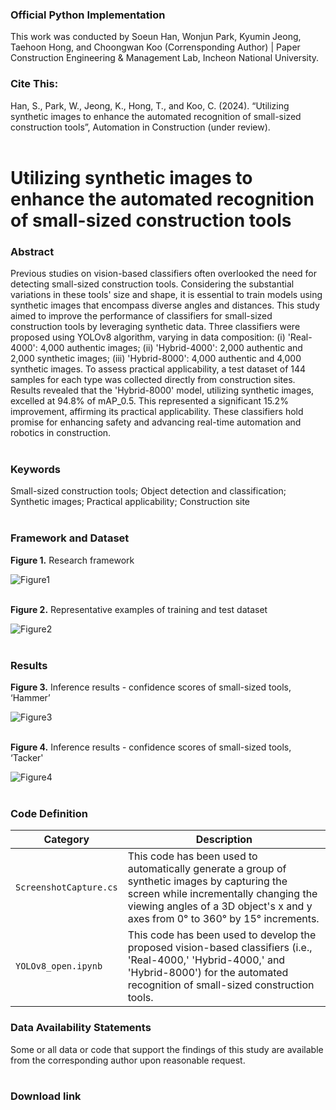 ### Official Python Implementation
This work was conducted by Soeun Han, Wonjun Park, Kyumin Jeong, Taehoon Hong, and Choongwan Koo (Corrensponding Author) | Paper
Construction Engineering & Management Lab, Incheon National University.

### Cite This:
Han, S., Park, W., Jeong, K., Hong, T., and Koo, C. (2024). “Utilizing synthetic images to enhance the automated recognition of small-sized construction tools”, Automation in Construction (under review). <br><br>

# Utilizing synthetic images to enhance the automated recognition of small-sized construction tools

### Abstract
Previous studies on vision-based classifiers often overlooked the need for detecting small-sized construction tools. Considering the substantial variations in these tools' size and shape, it is essential to train models using synthetic images that encompass diverse angles and distances. This study aimed to improve the performance of classifiers for small-sized construction tools by leveraging synthetic data. Three classifiers were proposed using YOLOv8 algorithm, varying in data composition: (i) 'Real-4000': 4,000 authentic images; (ii) 'Hybrid-4000': 2,000 authentic and 2,000 synthetic images; (iii) 'Hybrid-8000': 4,000 authentic and 4,000 synthetic images. To assess practical applicability, a test dataset of 144 samples for each type was collected directly from construction sites. Results revealed that the 'Hybrid-8000' model, utilizing synthetic images, excelled at 94.8% of mAP_0.5. This represented a significant 15.2% improvement, affirming its practical applicability. These classifiers hold promise for enhancing safety and advancing real-time automation and robotics in construction. <br><br>

### Keywords
Small-sized construction tools; Object detection and classification; Synthetic images; Practical applicability; Construction site <br><br>

### Framework and Dataset
**Figure 1.** Research framework

![Figure1](https://github.com/SenseableSpace/Utilizing-synthetic-images-to-enhance-the-automated-recognition-of-small-sized-construction-tools/assets/162809473/12262482-c487-496e-970d-bd673ee9dbe2) <br><br>

**Figure 2.** Representative examples of training and test dataset

![Figure2](https://github.com/SenseableSpace/Utilizing-synthetic-images-to-enhance-the-automated-recognition-of-small-sized-construction-tools/assets/162809473/c47012f3-c52a-4ef2-b9fc-9484db13828a) <br><br>

### Results
**Figure 3.** Inference results - confidence scores of small-sized tools, ‘Hammer’

![Figure3](https://github.com/SenseableSpace/Utilizing-synthetic-images-to-enhance-the-automated-recognition-of-small-sized-construction-tools/assets/162809473/4621b66d-aa52-486d-a781-8fca9f5ef7b3) <br><br>

**Figure 4.** Inference results - confidence scores of small-sized tools, ‘Tacker'

![Figure4](https://github.com/SenseableSpace/Utilizing-synthetic-images-to-enhance-the-automated-recognition-of-small-sized-construction-tools/assets/162809473/24685b01-dfef-4701-84bf-000ed1bee39d) <br><br>

### Code Definition
| Category                 | Description                                                                           |
| ------------------------ | --------------------------------------------------                                    |
| `ScreenshotCapture.cs`   | This code has been used to automatically generate a group of synthetic images by capturing the screen while incrementally changing the viewing angles of a 3D object's x and y axes from 0° to 360° by 15° increments. |
| `YOLOv8_open.ipynb`      | This code has been used to develop the proposed vision-based classifiers (i.e., 'Real-4000,' 'Hybrid-4000,' and 'Hybrid-8000') for the automated recognition of small-sized construction tools. |

### Data Availability Statements
Some or all data or code that support the findings of this study are available from the corresponding author upon reasonable request. <br><br>

### Download link
